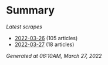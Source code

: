 # Summary
*Latest scrapes*
* [2022-03-26](https://github.com/nuuuwan/news_lk/blob/data/news_lk.2022-03-26.json) (105 articles)
* [2022-03-27](https://github.com/nuuuwan/news_lk/blob/data/news_lk.2022-03-27.json) (18 articles)

*Generated at 06:10AM, March 27, 2022*